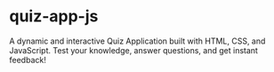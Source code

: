 # quiz-app-js
A dynamic and interactive Quiz Application built with HTML, CSS, and JavaScript. Test your knowledge, answer questions, and get instant feedback!
